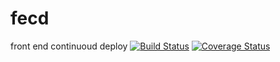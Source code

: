 # fecd
front end continuoud deploy
[![Build Status](https://travis-ci.org/DayDayYiDay/fecd.svg?branch=master)](https://travis-ci.org/DayDayYiDay/fecd)
[![Coverage Status](https://coveralls.io/repos/github/DayDayYiDay/fecd/badge.svg?branch=master)](https://coveralls.io/github/DayDayYiDay/fecd?branch=master)
